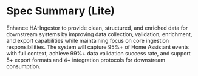 # Spec Summary (Lite)

Enhance HA-Ingestor to provide clean, structured, and enriched data for downstream systems by improving data collection, validation, enrichment, and export capabilities while maintaining focus on core ingestion responsibilities. The system will capture 95%+ of Home Assistant events with full context, achieve 99%+ data validation success rate, and support 5+ export formats and 4+ integration protocols for downstream consumption.
